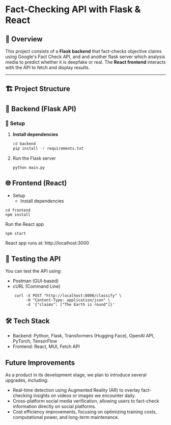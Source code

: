 # Fact-Checking API with Flask & React

## 📌 Overview

This project consists of a **Flask backend** that fact-checks objective claims using Google's Fact Check API, and and another flask server which analysis media to predict whether it is deepfake or real. The **React frontend** interacts with the API to fetch and display results.

---

## 🏗️ Project Structure

## 🚀 Backend (Flask API)

### 🔹 **Setup**

1. **Install dependencies**

   ```sh
   cd backend
   pip install -r requirements.txt
   ```

2. Run the Flask server

    ```
    python main.py
    ```

## 🌐 Frontend (React)

- Setup
    - Install dependencies

```
cd frontend
npm install
```

Run the React app

```
npm start
```

React app runs at:
http://localhost:3000

## 🎯 Testing the API

You can test the API using:

- Postman (GUI-based)
- cURL (Command Line)

```
    curl -X POST "http://localhost:8000/classify" \
         -H "Content-Type: application/json" \
         -d '{"claims": ["The Earth is round"]}'
```

## 🛠 Tech Stack

- Backend: Python, Flask, Transformers (Hugging Face), OpenAI API, PyTorch, TensorFlow
- Frontend: React, MUI, Fetch API

## Future Improvements

As a product in its development stage, we plan to introduce several upgrades, including:

- Real-time detection using Augmented Reality (AR) to overlay fact-checking insights on videos or images we encounter daily.
- Cross-platform social media verification, allowing users to fact-check information directly on social platforms.
- Cost efficiency improvements, focusing on optimizing training costs, computational power, and long-term maintenance.

